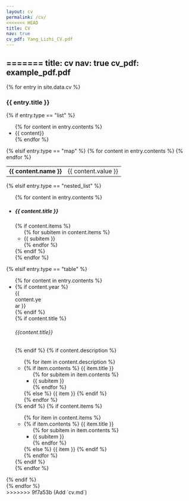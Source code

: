 ```yaml
---
layout: cv
permalink: /cv/
<<<<<<< HEAD
title: CV
nav: true
cv_pdf: Yang_Lizhi_CV.pdf
---
```

=======
title: cv
nav: true
cv_pdf: example_pdf.pdf
---

<div class="cv">
	{% for entry in site.data.cv %}
		<div class="card mt-3 p-3">
			<h3 class="card-title font-weight-medium">{{ entry.title }}</h3>
			<div>
			{% if entry.type == "list" %}
				<ul class="card-text font-weight-light list-group list-group-flush">
				{% for content in entry.contents %}
					<li class="list-group-item">{{ content}}</li>
				{% endfor %}
				</ul>
			{% elsif entry.type == "map" %}
				<table class="table table-sm table-borderless table-responsive">
					{% for content in entry.contents %}
						<tr>
							<td class="p-1 pr-2 font-weight-bold"><b>{{ content.name }}</b></td>
							<td class="p-1 pl-2 font-weight-light text">{{ content.value }}</td>
						</tr>
					{% endfor %}
				</table>
			{% elsif entry.type == "nested_list" %}
				<ul class="card-text font-weight-light list-group list-group-flush">
				{% for content in entry.contents %}
					<li class="list-group-item">
					<h5 class="font-italic">{{ content.title }}</h5>
					{% if content.items %}
						<ul class="subitems">
							{% for subitem in content.items %}
								<li><span class="subitem">{{ subitem }}</span></li>
							{% endfor %}
						</ul>
					{% endif %}
					</li>
				{% endfor %}
				</ul>
			{% elsif entry.type == "table" %}
				<ul class="card-text font-weight-light list-group list-group-flush">
				{% for content in entry.contents %}
					<li class="list-group-item">
						<div class="row">
							{% if content.year %}
								<div class="col-xs-2 cl-sm-2 col-md-2 text-left" style="width: 75px;">
									<span class="badge font-weight-bold danger-color-dark text-uppercase align-middle" style="width: 75px;">
										{{ content.year }}
									</span>
								</div>
							{% endif %}
							<div class="col-xs-10 cl-sm-10 col-md-10 mt-2 mt-md-0">
								{% if content.title %}
								<h6 class="title font-weight-bold ml-1 ml-md-4">{{content.title}}</h6>
								{% endif %}
								{% if content.description %}
									<ul class="items">
										{% for item in content.description %}
											<li>
												{% if item.contents %}
													<span class="item-title">{{ item.title }}</span>
													<ul class="subitems">
													{% for subitem in item.contents %}
														<li><span class="subitem">{{ subitem }}</span></li>
													{% endfor %}
													</ul>
												{% else %}
													<span class="item">{{ item }}</span>
												{% endif %}
											</li>
										{% endfor %}
									</ul>
								{% endif %}
								{% if content.items %}
									<ul class="items">
										{% for item in content.items %}
											<li>
												{% if item.contents %}
													<span class="item-title">{{ item.title }}</span>
													<ul class="subitems">
													{% for subitem in item.contents %}
														<li><span class="subitem">{{ subitem }}</span></li>
													{% endfor %}
													</ul>
												{% else %}
													<span class="item">{{ item }}</span>
												{% endif %}
											</li>
										{% endfor %}
									</ul>
								{% endif %}
							</div>
						</div>
					</li>
				{% endfor %}
				</ul>
			{% endif %}
			</div>
		</div>
	{% endfor %}
</div>
>>>>>>> 9f7a53b (Add `cv.md`)
